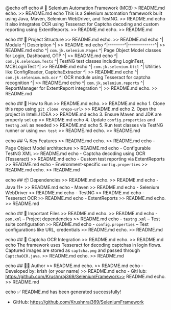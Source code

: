 @echo off
echo # 🧪 Selenium Automation Framework (MCB) > README.md
echo. >> README.md
echo This is a Selenium automation framework built using Java, Maven, Selenium WebDriver, and TestNG. >> README.md
echo It also integrates OCR using Tesseract for Captcha decoding and custom reporting using ExtentReports. >> README.md
echo. >> README.md

echo ## 📁 Project Structure >> README.md
echo. >> README.md
echo ^| Module ^| Description ^| >> README.md
echo ^|--------^|-------------^| >> README.md
echo ^| `com.jk.selenium.Pages` ^| Page Object Model classes for Login, Dashboard, OTP ^| >> README.md
echo ^| `com.jk.selenium.Tests` ^| TestNG test classes including LoginTest, MCBLoginTest ^| >> README.md
echo ^| `com.jk.selenium.Util` ^| Utilities like ConfigReader, CaptchaExtractor ^| >> README.md
echo ^| `com.jk.selenium.mcb.ocr` ^| OCR module using Tesseract for captcha recognition ^| >> README.md
echo ^| `com.jk.selenium.reports` ^| ReportManager for ExtentReport integration ^| >> README.md
echo. >> README.md

echo ## 🚀 How to Run >> README.md
echo. >> README.md
echo 1. Clone this repo using `git clone <repo-url>` >> README.md
echo 2. Open the project in IntelliJ IDEA >> README.md
echo 3. Ensure Maven and JDK are properly set up >> README.md
echo 4. Update `config.properties` and `testng.xml` as needed >> README.md
echo 5. Run test classes via TestNG runner or using `mvn test` >> README.md
echo. >> README.md

echo ## 🔍 Key Features >> README.md
echo. >> README.md
echo - Page Object Model architecture >> README.md
echo - Configurable TestNG XML >> README.md
echo - Captcha decoding using OCR (Tesseract) >> README.md
echo - Custom test reporting via ExtentReports >> README.md
echo - Environment-specific `config.properties` >> README.md
echo. >> README.md

echo ## 📦 Dependencies >> README.md
echo. >> README.md
echo - Java 11+ >> README.md
echo - Maven >> README.md
echo - Selenium WebDriver >> README.md
echo - TestNG >> README.md
echo - Tesseract OCR >> README.md
echo - ExtentReports >> README.md
echo. >> README.md

echo ## 🧩 Important Files >> README.md
echo. >> README.md
echo - `pom.xml` – Project dependencies >> README.md
echo - `testng.xml` – Test suite configuration >> README.md
echo - `config.properties` – Test configurations like URL, credentials >> README.md
echo. >> README.md

echo ## 📸 Captcha OCR Integration >> README.md
echo. >> README.md
echo The framework uses Tesseract for decoding captchas in login flows. Captured images are stored as `captcha.png` and passed through `CaptchaOCR.java`. >> README.md
echo. >> README.md

echo ## 👨‍💻 Author >> README.md
echo. >> README.md
echo - Developed by: krish (or your name) >> README.md
echo - GitHub: https://github.com/Krushnraj369/SeleniumFramework>> README.md
echo. >> README.md

echo ✅ README.md has been generated successfully!
- GitHub: https://github.com/Krushnraj369/SeleniumFramework 
